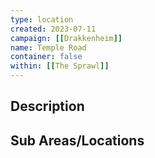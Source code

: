 ```yaml
---
type: location
created: 2023-07-11
campaign: [[Drakkenheim]]
name: Temple Road
container: false
within: [[The Sprawl]]
---
```


## Description


## Sub Areas/Locations

<!-- QueryToSerialize: LIST FROM "TTRPG/Drakkenheim/Locations" WHERE within = "Temple Road" -->

